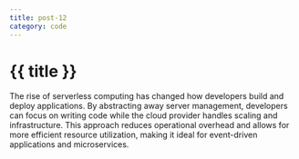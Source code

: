 ```yaml
---
title: post-12
category: code
---
```


# {{ title }}

The rise of serverless computing has changed how developers build and deploy applications. By abstracting away server management, developers can focus on writing code while the cloud provider handles scaling and infrastructure. This approach reduces operational overhead and allows for more efficient resource utilization, making it ideal for event-driven applications and microservices. 